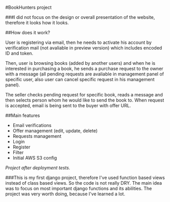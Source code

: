#BookHunters project

###I did not focus on the design or overall presentation of the website, therefore it looks how it looks.

##How does it work?

User is registering via email, then he needs to activate his account by verification mail (not avaliable in preview version) which includes encoded ID and token.

Then, user is browsing books (added by another users) and when he is interested in purchasing a book, he sends a purchase request to the owner with a message
(all pending requests are avaliable in management panel of specific user, also user can cancel specific request in his management panel).

The seller checks pending request for specific book, reads a message and then selects person whom he would like to send the book to.
When request is accepted, email is being sent to the buyer with offer URL.

##Main features

- Email verifications
- Offer management (edit, update, delete)
- Requests management
- Login
- Register
- Filter
- Initial AWS S3 config

*Project after deployment tests.*

###This is my first django project, therefore I've used function based views instead of class based views. So the code is not really DRY.
The main idea was to focus on most important django functions and its abilities. The project was very worth doing, because I've learned a lot.



